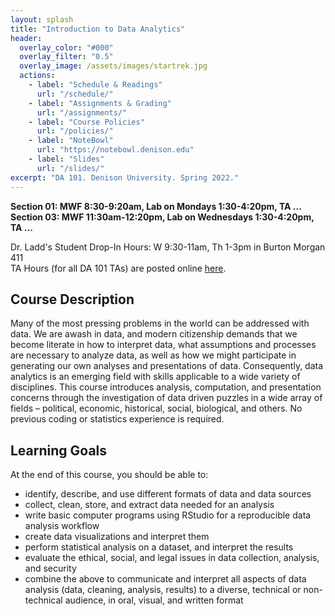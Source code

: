 ```yaml
---
layout: splash
title: "Introduction to Data Analytics"
header:
  overlay_color: "#000"
  overlay_filter: "0.5"
  overlay_image: /assets/images/startrek.jpg
  actions:
    - label: "Schedule & Readings"
      url: "/schedule/"
    - label: "Assignments & Grading"
      url: "/assignments/"
    - label: "Course Policies"
      url: "/policies/"
    - label: "NoteBowl"
      url: "https://notebowl.denison.edu"
    - label: "Slides"
      url: "/slides/"
excerpt: "DA 101. Denison University. Spring 2022."
---
```


**Section 01: MWF 8:30-9:20am, Lab on Mondays 1:30-4:20pm, TA ...  
Section 03: MWF 11:30am-12:20pm, Lab on Wednesdays 1:30-4:20pm, TA ...**

Dr. Ladd's Student Drop-In Hours: W 9:30-11am, Th 1-3pm in Burton Morgan 411   
TA Hours (for all DA 101 TAs) are posted online [here](https://tinyurl.com/DA-TA-hours-SP2022).

## Course Description

Many of the most pressing problems in the world can be addressed with data. We are awash in data, and modern citizenship demands that we become literate in how to interpret data, what assumptions and processes are necessary to analyze data, as well as how we might participate in generating our own analyses and presentations of data. Consequently, data analytics is an emerging field with skills applicable to a wide variety of disciplines. This course introduces analysis, computation, and presentation concerns through the investigation of data driven puzzles in a wide array of fields – political, economic, historical, social, biological, and others. No previous coding or statistics experience is required.

## Learning Goals

At the end of this course, you should be able to:

- identify, describe, and use different formats of data and data sources
- collect, clean, store, and extract data needed for an analysis
- write basic computer programs using RStudio for a reproducible data analysis workflow
- create data visualizations and interpret them
- perform statistical analysis on a dataset, and interpret the results
- evaluate the ethical, social, and legal issues in data collection, analysis, and security
- combine the above to communicate and interpret all aspects of data analysis (data, cleaning, analysis, results) to a diverse, technical or non-technical audience, in oral, visual, and written format
